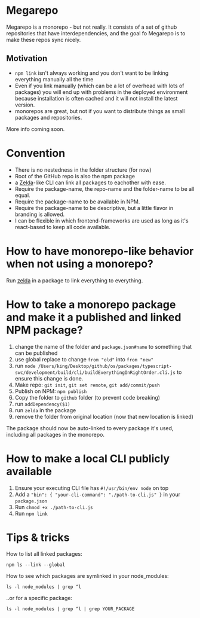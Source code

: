 # Megarepo

Megarepo is a monorepo - but not really. It consists of a set of github repositories that have interdependencies, and the goal fo Megarepo is to make these repos sync nicely.

## Motivation

- `npm link` isn't always working and you don't want to be linking everything manually all the time
- Even if you link manually (which can be a lot of overhead with lots of packages) you will end up with problems in the deployed environment because installation is often cached and it will not install the latest version.
- monorepos are great, but not if you want to distribute things as small packages and repositories.

More info coming soon.

# Convention

- There is no nestedness in the folder structure (for now)
- Root of the GitHub repo is also the npm package
- a [Zelda](https://github.com/feross/zelda)-like CLI can link all packages to eachother with ease.
- Require the package-name, the repo-name and the folder-name to be all equal.
- Require the package-name to be available in NPM.
- Require the package-name to be descriptive, but a little flavor in branding is allowed.
- I can be flexible in which frontend-frameworks are used as long as it's react-based to keep all code available.

# How to have monorepo-like behavior when not using a monorepo?

Run [zelda](https://github.com/feross/zelda/blob/master/index.js) in a package to link everything to everything.

# How to take a monorepo package and make it a published and linked NPM package?

1. change the name of the folder and `package.json#name` to something that can be published
2. use global replace to change `from "old"` into `from "new"`
3. run `node /Users/king/Desktop/github/os/packages/typescript-swc/development/build/cli/buildEverythingInRightOrder.cli.js` to ensure this change is done.
4. Make repo: `git init`, `git set remote`, `git add/commit/push`
5. Publish on NPM: `npm publish`
6. Copy the folder to `github` folder (to prevent code breaking)
7. run `addDependency($1)`
8. run `zelda` in the package
9. remove the folder from original location (now that new location is linked)

The package should now be auto-linked to every package it's used, including all packages in the monorepo.

# How to make a local CLI publicly available

1. Ensure your executing CLI file has `#!/usr/bin/env node` on top
2. Add a `"bin": { "your-cli-command": "./path-to-cli.js" }` in your `package.json`
3. Run `chmod +x ./path-to-cli.js`
4. Run `npm link`

# Tips & tricks

How to list all linked packages:

`npm ls --link --global`

How to see which packages are symlinked in your node_modules:

`ls -l node_modules | grep ^l`

..or for a specific package:

`ls -l node_modules | grep ^l | grep YOUR_PACKAGE`
